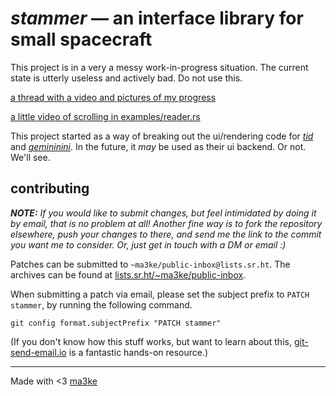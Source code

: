 # _stammer_ &mdash; an interface library for small spacecraft

This project is in a very a messy work-in-progress situation.
The current state is utterly useless and actively bad.
Do not use this.

[a thread with a video and pictures of my progress](https://hachyderm.io/@ma3ke/111618405094260312)

[a little video of scrolling in examples/reader.rs](https://hachyderm.io/@ma3ke/111632185354245376)

This project started as a way of breaking out the ui/rendering code for [_tid_](https://git.sr.ht/~ma3ke/tid/) and [_gemininini_](https://github.com/mayakarabula/gemininini/).
In the future, it _may_ be used as their ui backend. Or not. We'll see.

## contributing

_**NOTE:** If you would like to submit changes, but feel intimidated by doing it by email, that is no problem at all!
Another fine way is to fork the repository elsewhere, push your changes to there, and send me the link to the commit you want me to consider.
Or, just get in touch with a DM or email :)_

Patches can be submitted to `~ma3ke/public-inbox@lists.sr.ht`.
The archives can be found at [lists.sr.ht/~ma3ke/public-inbox](https://lists.sr.ht/~ma3ke/public-inbox).

When submitting a patch via email, please set the subject prefix to `PATCH stammer`, by running the following command.

```
git config format.subjectPrefix "PATCH stammer"
```

(If you don't know how this stuff works, but want to learn about this, [git-send-email.io](https://git-send-email.io/) is a fantastic hands-on resource.)

---

Made with &lt;3 [ma3ke](https://dwangschematiek.nl)
